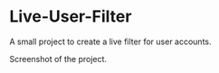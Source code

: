 # Live-User-Filter

A small project to create a live filter for user accounts.


Screenshot of the project.
